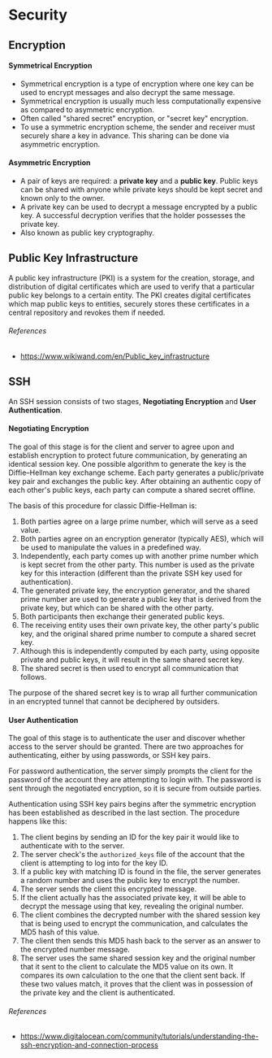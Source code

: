 Security
==

## Encryption

#### Symmetrical Encryption

- Symmetrical encryption is a type of encryption where one key can be used to encrypt messages and also decrypt the same message.
- Symmetrical encryption is usually much less computationally expensive as compared to asymmetric encryption.
- Often called "shared secret" encryption, or "secret key" encryption.
- To use a symmetric encryption scheme, the sender and receiver must securely share a key in advance. This sharing can be done via asymmetric encryption.

#### Asymmetric Encryption

- A pair of keys are required: a **private key** and a **public key**. Public keys can be shared with anyone while private keys should be kept secret and known only to the owner.
- A private key can be used to decrypt a message encrypted by a public key. A successful decryption verifies that the holder possesses the private key.
- Also known as public key cryptography.

## Public Key Infrastructure

A public key infrastructure (PKI) is a system for the creation, storage, and distribution of digital certificates which are used to verify that a particular public key belongs to a certain entity. The PKI creates digital certificates which map public keys to entities, securely stores these certificates in a central repository and revokes them if needed.

###### References

- https://www.wikiwand.com/en/Public_key_infrastructure

## SSH

An SSH session consists of two stages, **Negotiating Encryption** and **User Authentication**.

#### Negotiating Encryption

The goal of this stage is for the client and server to agree upon and establish encryption to protect future communication, by generating an identical session key. One possible algorithm to generate the key is the Diffie–Hellman key exchange scheme. Each party generates a public/private key pair and exchanges the public key. After obtaining an authentic copy of each other's public keys, each party can compute a shared secret offline.

The basis of this procedure for classic Diffie-Hellman is:

1. Both parties agree on a large prime number, which will serve as a seed value.
1. Both parties agree on an encryption generator (typically AES), which will be used to manipulate the values in a predefined way.
1. Independently, each party comes up with another prime number which is kept secret from the other party. This number is used as the private key for this interaction (different than the private SSH key used for authentication).
1. The generated private key, the encryption generator, and the shared prime number are used to generate a public key that is derived from the private key, but which can be shared with the other party.
1. Both participants then exchange their generated public keys.
1. The receiving entity uses their own private key, the other party's public key, and the original shared prime number to compute a shared secret key.
1. Although this is independently computed by each party, using opposite private and public keys, it will result in the same shared secret key.
1. The shared secret is then used to encrypt all communication that follows.

The purpose of the shared secret key is to wrap all further communication in an encrypted tunnel that cannot be deciphered by outsiders.

#### User Authentication

The goal of this stage is to authenticate the user and discover whether access to the server should be granted. There are two approaches for authenticating, either by using passwords, or SSH key pairs.

For password authentication, the server simply prompts the client for the password of the account they are attempting to login with. The password is sent through the negotiated encryption, so it is secure from outside parties.

Authentication using SSH key pairs begins after the symmetric encryption has been established as described in the last section. The procedure happens like this:

1. The client begins by sending an ID for the key pair it would like to authenticate with to the server.
1. The server check's the `authorized_keys` file of the account that the client is attempting to log into for the key ID.
1. If a public key with matching ID is found in the file, the server generates a random number and uses the public key to encrypt the number.
1. The server sends the client this encrypted message.
1. If the client actually has the associated private key, it will be able to decrypt the message using that key, revealing the original number.
1. The client combines the decrypted number with the shared session key that is being used to encrypt the communication, and calculates the MD5 hash of this value.
1. The client then sends this MD5 hash back to the server as an answer to the encrypted number message.
1. The server uses the same shared session key and the original number that it sent to the client to calculate the MD5 value on its own. It compares its own calculation to the one that the client sent back. If these two values match, it proves that the client was in possession of the private key and the client is authenticated.

###### References

- https://www.digitalocean.com/community/tutorials/understanding-the-ssh-encryption-and-connection-process
